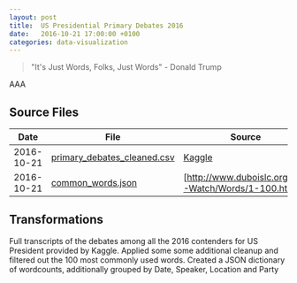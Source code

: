 ```yaml
---
layout: post
title:  US Presidential Primary Debates 2016 
date:   2016-10-21 17:00:00 +0100
categories: data-visualization
---
```


> "It's Just Words, Folks, Just Words" - Donald Trump

<div widget="presidential-table">AAA</div>
<presidential-table></presidential-table>


## Source Files

| Date | File | Source |
| ---- | ------ | ---- |
| 2016-10-21 | [primary_debates_cleaned.csv](/projects/usa_presidential_election_2016/data/primary_debates_cleaned.csv) | [Kaggle](https://www.kaggle.com/kinguistics/2016-us-presidential-primary-debates) |  
| 2016-10-21 | [common_words.json](jekyll/projects/usa_presidential_election_2016/data/common_words.json) | [http://www.duboislc.org/ED-Watch/Words/1-100.html]() |  

## Transformations

Full transcripts of the debates among all the 2016 contenders for US President provided by Kaggle.
Applied some some additional cleanup and filtered out the 100 most commonly used words.
Created a JSON dictionary of wordcounts, additionally grouped by Date, Speaker, Location and Party            


<script src="/webpack/usa_presidential_election.js"/>
